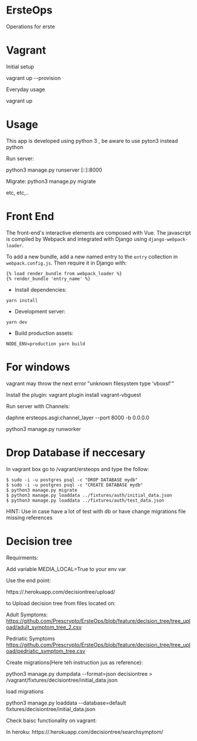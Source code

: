 # ErsteOps
Operations for erste

# Vagrant

Initial setup

vagrant up --provision

Everyday usage

vagrant up

# Usage

This app is developed using python 3 , be aware to use pyton3 instead python

Run server:

python3 manage.py runserver [::]:8000

Migrate:
python3 manage.py migrate

etc, etc,..

# Front End

The front-end's interactive elements are composed with Vue. The javascript is compiled by Webpack and integrated with Django using `django-webpack-loader`.

To add a new bundle, add a new named entry to the `entry` collection in `webpack.config.js`. Then require it in Django with:

```
{% load render_bundle from webpack_loader %}
{% render_bundle 'entry_name' %}
```

- Install dependencies:

`yarn install`

- Development server:

`yarn dev`

- Build production assets:

`NODE_ENV=production yarn build`

# For windows
vagrant may throw the next error "unknown filesystem type 'vboxsf'"

Install the plugin:
vagrant plugin install vagrant-vbguest

Run server with Channels:

daphne ersteops.asgi:channel_layer --port 8000 -b 0.0.0.0

python3 manage.py runworker

# Drop Database if neccesary
In vagrant box go to /vagrant/ersteops and type the follow:

```
$ sudo -i -u postgres psql -c "DROP DATABASE mydb"
$ sudo -i -u postgres psql -c "CREATE DATABASE mydb"
$ python3 manage.py migrate
$ python3 manage.py loaddata ../fixtures/auth/initial_data.json
$ python3 manage.py loaddata ../fixtures/auth/test_data.json

```

HINT: Use in case have a lot of test with db or have change migrations file missing references

# Decision tree

Requirments:

Add variable MEDIA_LOCAL=True to your env var

Use the end point:

https://<app>.herokuapp.com/decisiontree/upload/

to Upload decision tree from files located on:

Adult Symptoms:
https://github.com/Prescrypto/ErsteOps/blob/feature/decision_tree/tree_upload/adult_symptom_tree_2.csv

Pedriatic Symptoms
https://github.com/Prescrypto/ErsteOps/blob/feature/decision_tree/tree_upload/pedriatic_symptom_tree.csv


Create migrations(Here teh instruction jus as reference):

python3 manage.py dumpdata --format=json decisiontree > /vagrant/fixtures/decisiontree/initial_data.json



load migrations

python3 manage.py loaddata --database=default fixtures/decisiontree/initial_data.json


Check baisc functionality on vagrant:


In heroku:
https://<app>.herokuapp.com/decisiontree/searchsymptom/

